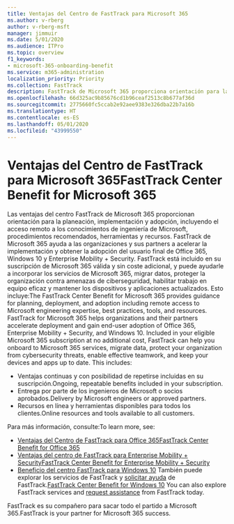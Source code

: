 ```yaml
---
title: Ventajas del Centro de FastTrack para Microsoft 365
ms.author: v-rberg
author: v-rberg-msft
manager: jimmuir
ms.date: 5/01/2020
ms.audience: ITPro
ms.topic: overview
f1_keywords:
- microsoft-365-onboarding-benefit
ms.service: m365-administration
localization_priority: Priority
ms.collection: FastTrack
description: FastTrack de Microsoft 365 proporciona orientación para la planeación, implementación y adopción, incluyendo el acceso remoto a los conocimientos de ingeniería de Microsoft, procedimientos recomendados, herramientas y recursos. FastTrack de Microsoft 365 ayuda a las organizaciones y sus partners a acelerar la implementación y obtener la adopción del usuario final de Office 365, Windows 10 y Enterprise Mobility + Security.
ms.openlocfilehash: 66d325ac9b85676cd1b96ceaf2513c8b677af36d
ms.sourcegitcommit: 2775660fc5ccab2e92aee9383e326dba22b7a16b
ms.translationtype: HT
ms.contentlocale: es-ES
ms.lasthandoff: 05/01/2020
ms.locfileid: "43999550"
---
```

# <a name="fasttrack-center-benefit-for-microsoft-365"></a><span data-ttu-id="a7d16-104">Ventajas del Centro de FastTrack para Microsoft 365</span><span class="sxs-lookup"><span data-stu-id="a7d16-104">FastTrack Center Benefit for Microsoft 365</span></span>

<span data-ttu-id="a7d16-p102">Las ventajas del centro FastTrack de Microsoft 365 proporcionan orientación para la planeación, implementación y adopción, incluyendo el acceso remoto a los conocimientos de ingeniería de Microsoft, procedimientos recomendados, herramientas y recursos. FastTrack de Microsoft 365 ayuda a las organizaciones y sus partners a acelerar la implementación y obtener la adopción del usuario final de Office 365, Windows 10 y Enterprise Mobility + Security. FastTrack está incluido en su suscripción de Microsoft 365 válida y sin coste adicional, y puede ayudarle a incorporar los servicios de Microsoft 365, migrar datos, proteger la organización contra amenazas de ciberseguridad, habilitar trabajo en equipo eficaz y mantener los dispositivos y aplicaciones actualizados. Esto incluye:</span><span class="sxs-lookup"><span data-stu-id="a7d16-p102">The FastTrack Center Benefit for Microsoft 365 provides guidance for planning, deployment, and adoption including remote access to Microsoft engineering expertise, best practices, tools, and resources. FastTrack for Microsoft 365 helps organizations and their partners accelerate deployment and gain end-user adoption of Office 365, Enterprise Mobility + Security, and Windows 10. Included in your eligible Microsoft 365 subscription at no additional cost, FastTrack can help you onboard to Microsoft 365 services, migrate data, protect your organization from cybersecurity threats, enable effective teamwork, and keep your devices and apps up to date. This includes:</span></span>

- <span data-ttu-id="a7d16-109">Ventajas continuas y con posibilidad de repetirse incluidas en su suscripción.</span><span class="sxs-lookup"><span data-stu-id="a7d16-109">Ongoing, repeatable benefits included in your subscription.</span></span>
- <span data-ttu-id="a7d16-110">Entrega por parte de los ingenieros de Microsoft o socios aprobados.</span><span class="sxs-lookup"><span data-stu-id="a7d16-110">Delivery by Microsoft engineers or approved partners.</span></span>
- <span data-ttu-id="a7d16-111">Recursos en línea y herramientas disponibles para todos los clientes.</span><span class="sxs-lookup"><span data-stu-id="a7d16-111">Online resources and tools available to all customers.</span></span>
  
<span data-ttu-id="a7d16-112">Para más información, consulte:</span><span class="sxs-lookup"><span data-stu-id="a7d16-112">To learn more, see:</span></span>

- [<span data-ttu-id="a7d16-113">Ventajas del Centro de FastTrack para Office 365</span><span class="sxs-lookup"><span data-stu-id="a7d16-113">FastTrack Center Benefit for Office 365</span></span>](O365-fasttrack-benefit-for-office-365.md) 
- [<span data-ttu-id="a7d16-114">Ventajas del centro de FastTrack para Enterprise Mobility + Security</span><span class="sxs-lookup"><span data-stu-id="a7d16-114">FastTrack Center Benefit for Enterprise Mobility + Security</span></span>](EMS-fasttrack-benefit-for-EMS.md)
- <span data-ttu-id="a7d16-115">[Beneficio del centro FastTrack para Windows 10](Win-10-fasttrack-benefit-for-Windows-10.md) También puede explorar los servicios de FastTrack y [solicitar ayuda](https://go.microsoft.com/fwlink/p/?LinkId=2003903) de FastTrack.</span><span class="sxs-lookup"><span data-stu-id="a7d16-115">[FastTrack Center Benefit for Windows 10](Win-10-fasttrack-benefit-for-Windows-10.md) You can also explore FastTrack services and [request assistance](https://go.microsoft.com/fwlink/p/?LinkId=2003903) from FastTrack today.</span></span>

<span data-ttu-id="a7d16-116">FastTrack es su compañero para sacar todo el partido a Microsoft 365.</span><span class="sxs-lookup"><span data-stu-id="a7d16-116">FastTrack is your partner for Microsoft 365 success.</span></span>
  